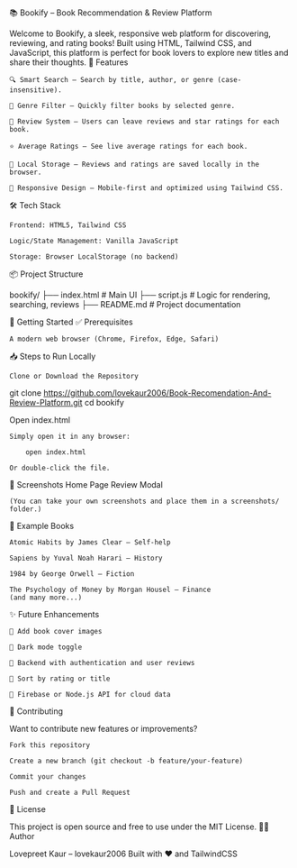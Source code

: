 📚 Bookify – Book Recommendation & Review Platform

Welcome to Bookify, a sleek, responsive web platform for discovering, reviewing, and rating books!
Built using HTML, Tailwind CSS, and JavaScript, this platform is perfect for book lovers to explore new titles and share their thoughts.
🌟 Features

    🔍 Smart Search — Search by title, author, or genre (case-insensitive).

    🧩 Genre Filter — Quickly filter books by selected genre.

    📖 Review System — Users can leave reviews and star ratings for each book.

    ⭐ Average Ratings — See live average ratings for each book.

    🧠 Local Storage — Reviews and ratings are saved locally in the browser.

    📱 Responsive Design — Mobile-first and optimized using Tailwind CSS.

🛠️ Tech Stack

    Frontend: HTML5, Tailwind CSS

    Logic/State Management: Vanilla JavaScript

    Storage: Browser LocalStorage (no backend)

📦 Project Structure

bookify/
├── index.html         # Main UI
├── script.js          # Logic for rendering, searching, reviews
├── README.md          # Project documentation

🚀 Getting Started
✅ Prerequisites

    A modern web browser (Chrome, Firefox, Edge, Safari)

📥 Steps to Run Locally

    Clone or Download the Repository

git clone https://github.com/lovekaur2006/Book-Recomendation-And-Review-Platform.git
cd bookify

Open index.html

    Simply open it in any browser:

        open index.html

    Or double-click the file.

📸 Screenshots
Home Page	Review Modal
	

    (You can take your own screenshots and place them in a screenshots/ folder.)

🧪 Example Books

    Atomic Habits by James Clear – Self-help

    Sapiens by Yuval Noah Harari – History

    1984 by George Orwell – Fiction

    The Psychology of Money by Morgan Housel – Finance
    (and many more...)

✨ Future Enhancements

    📸 Add book cover images

    🌙 Dark mode toggle

    🔐 Backend with authentication and user reviews

    🔄 Sort by rating or title

    📡 Firebase or Node.js API for cloud data

🙌 Contributing

Want to contribute new features or improvements?

    Fork this repository

    Create a new branch (git checkout -b feature/your-feature)

    Commit your changes

    Push and create a Pull Request

📄 License

This project is open source and free to use under the MIT License.
👨‍💻 Author

Lovepreet Kaur – lovekaur2006
Built with ❤️ and TailwindCSS